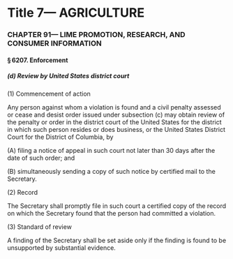 
# Title 7— AGRICULTURE
### CHAPTER 91— LIME PROMOTION, RESEARCH, AND CONSUMER INFORMATION
#### § 6207. Enforcement
##### (d) Review by United States district court

(1) Commencement of action

Any person against whom a violation is found and a civil penalty assessed or cease and desist order issued under subsection (c) may obtain review of the penalty or order in the district court of the United States for the district in which such person resides or does business, or the United States District Court for the District of Columbia, by

(A) filing a notice of appeal in such court not later than 30 days after the date of such order; and

(B) simultaneously sending a copy of such notice by certified mail to the Secretary.

(2) Record

The Secretary shall promptly file in such court a certified copy of the record on which the Secretary found that the person had committed a violation.

(3) Standard of review

A finding of the Secretary shall be set aside only if the finding is found to be unsupported by substantial evidence.
